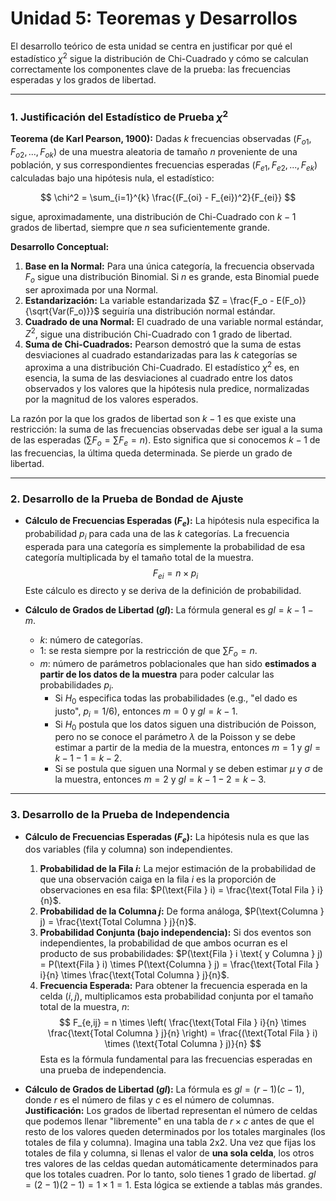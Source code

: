 # Unidad 5: Teoremas y Desarrollos

El desarrollo teórico de esta unidad se centra en justificar por qué el estadístico $\chi^2$ sigue la distribución de Chi-Cuadrado y cómo se calculan correctamente los componentes clave de la prueba: las frecuencias esperadas y los grados de libertad.

---

### 1. Justificación del Estadístico de Prueba $\chi^2$

**Teorema (de Karl Pearson, 1900):**
Dadas $k$ frecuencias observadas ($F_{o1}, F_{o2}, ..., F_{ok}$) de una muestra aleatoria de tamaño $n$ proveniente de una población, y sus correspondientes frecuencias esperadas ($F_{e1}, F_{e2}, ..., F_{ek}$) calculadas bajo una hipótesis nula, el estadístico:

$$ \chi^2 = \sum_{i=1}^{k} \frac{(F_{oi} - F_{ei})^2}{F_{ei}} $$

sigue, aproximadamente, una distribución de Chi-Cuadrado con $k-1$ grados de libertad, siempre que $n$ sea suficientemente grande.

**Desarrollo Conceptual:**
1.  **Base en la Normal:** Para una única categoría, la frecuencia observada $F_o$ sigue una distribución Binomial. Si $n$ es grande, esta Binomial puede ser aproximada por una Normal.
2.  **Estandarización:** La variable estandarizada $Z = \frac{F_o - E(F_o)}{\sqrt{Var(F_o)}}$ seguiría una distribución normal estándar.
3.  **Cuadrado de una Normal:** El cuadrado de una variable normal estándar, $Z^2$, sigue una distribución Chi-Cuadrado con 1 grado de libertad.
4.  **Suma de Chi-Cuadrados:** Pearson demostró que la suma de estas desviaciones al cuadrado estandarizadas para las $k$ categorías se aproxima a una distribución Chi-Cuadrado. El estadístico $\chi^2$ es, en esencia, la suma de las desviaciones al cuadrado entre los datos observados y los valores que la hipótesis nula predice, normalizadas por la magnitud de los valores esperados.

La razón por la que los grados de libertad son $k-1$ es que existe una restricción: la suma de las frecuencias observadas debe ser igual a la suma de las esperadas ($\sum F_o = \sum F_e = n$). Esto significa que si conocemos $k-1$ de las frecuencias, la última queda determinada. Se pierde un grado de libertad.

---

### 2. Desarrollo de la Prueba de Bondad de Ajuste

*   **Cálculo de Frecuencias Esperadas ($F_e$):**
    La hipótesis nula especifica la probabilidad $p_i$ para cada una de las $k$ categorías. La frecuencia esperada para una categoría es simplemente la probabilidad de esa categoría multiplicada by el tamaño total de la muestra.
    $$ F_{ei} = n \times p_i $$
    Este cálculo es directo y se deriva de la definición de probabilidad.

*   **Cálculo de Grados de Libertad ($gl$):**
    La fórmula general es $gl = k - 1 - m$.
    *   $k$: número de categorías.
    *   $1$: se resta siempre por la restricción de que $\sum F_o = n$.
    *   $m$: número de parámetros poblacionales que han sido **estimados a partir de los datos de la muestra** para poder calcular las probabilidades $p_i$. 
        *   Si $H_0$ especifica todas las probabilidades (e.g., "el dado es justo", $p_i=1/6$), entonces $m=0$ y $gl = k-1$.
        *   Si $H_0$ postula que los datos siguen una distribución de Poisson, pero no se conoce el parámetro $\lambda$ de la Poisson y se debe estimar a partir de la media de la muestra, entonces $m=1$ y $gl = k-1-1 = k-2$.
        *   Si se postula que siguen una Normal y se deben estimar $\mu$ y $\sigma$ de la muestra, entonces $m=2$ y $gl = k-1-2 = k-3$.

---

### 3. Desarrollo de la Prueba de Independencia

*   **Cálculo de Frecuencias Esperadas ($F_e$):**
    La hipótesis nula es que las dos variables (fila y columna) son independientes. 
    1.  **Probabilidad de la Fila $i$:** La mejor estimación de la probabilidad de que una observación caiga en la fila $i$ es la proporción de observaciones en esa fila: $P(\text{Fila } i) = \frac{\text{Total Fila } i}{n}$.
    2.  **Probabilidad de la Columna $j$:** De forma análoga, $P(\text{Columna } j) = \frac{\text{Total Columna } j}{n}$.
    3.  **Probabilidad Conjunta (bajo independencia):** Si dos eventos son independientes, la probabilidad de que ambos ocurran es el producto de sus probabilidades: 
        $P(\text{Fila } i \text{ y Columna } j) = P(\text{Fila } i) \times P(\text{Columna } j) = \frac{\text{Total Fila } i}{n} \times \frac{\text{Total Columna } j}{n}$.
    4.  **Frecuencia Esperada:** Para obtener la frecuencia esperada en la celda $(i,j)$, multiplicamos esta probabilidad conjunta por el tamaño total de la muestra, $n$:
        $$ F_{e,ij} = n \times \left( \frac{\text{Total Fila } i}{n} \times \frac{\text{Total Columna } j}{n} \right) = \frac{(\text{Total Fila } i) \times (\text{Total Columna } j)}{n} $$
    Esta es la fórmula fundamental para las frecuencias esperadas en una prueba de independencia.

*   **Cálculo de Grados de Libertad ($gl$):**
    La fórmula es $gl = (r-1)(c-1)$, donde $r$ es el número de filas y $c$ es el número de columnas.
    **Justificación:** Los grados de libertad representan el número de celdas que podemos llenar "libremente" en una tabla de $r \times c$ antes de que el resto de los valores queden determinados por los totales marginales (los totales de fila y columna). 
    Imagina una tabla 2x2. Una vez que fijas los totales de fila y columna, si llenas el valor de **una sola celda**, los otros tres valores de las celdas quedan automáticamente determinados para que los totales cuadren. Por lo tanto, solo tienes 1 grado de libertad. 
    $gl = (2-1)(2-1) = 1 \times 1 = 1$.
    Esta lógica se extiende a tablas más grandes.
